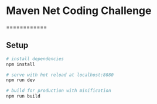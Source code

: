 # Maven Net Coding Challenge
============
## Setup

``` bash
# install dependencies
npm install

# serve with hot reload at localhost:8080
npm run dev

# build for production with minification
npm run build

